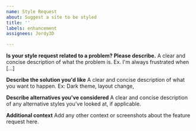 ```yaml
---
name: Style Request
about: Suggest a site to be styled
title: ''
labels: enhancement
assignees: Jordy3D

---
```


**Is your style request related to a problem? Please describe.**
A clear and concise description of what the problem is. Ex. I'm always frustrated when [...]

**Describe the solution you'd like**
A clear and concise description of what you want to happen. Ex: Dark theme, layout change, 

**Describe alternatives you've considered**
A clear and concise description of any alternative styles you've looked at, if applicable.

**Additional context**
Add any other context or screenshots about the feature request here.
